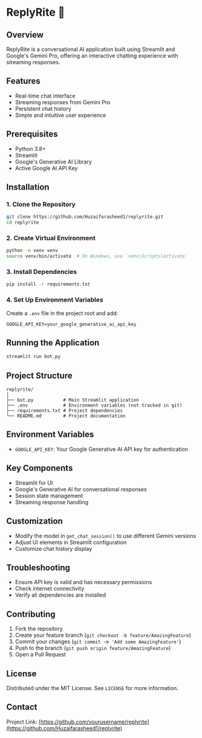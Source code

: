 # ReplyRite 💬

## Overview
ReplyRite is a conversational AI application built using Streamlit and Google's Gemini Pro, offering an interactive chatting experience with streaming responses.

## Features
- Real-time chat interface
- Streaming responses from Gemini Pro
- Persistent chat history
- Simple and intuitive user experience

## Prerequisites
- Python 3.8+
- Streamlit
- Google's Generative AI Library
- Active Google AI API Key

## Installation

### 1. Clone the Repository
```bash
git clone https://github.com/Huzaifarasheed1/replyrite.git
cd replyrite
```

### 2. Create Virtual Environment
```bash
python -m venv venv
source venv/bin/activate  # On Windows, use `venv\Scripts\activate`
```

### 3. Install Dependencies
```bash
pip install -r requirements.txt
```

### 4. Set Up Environment Variables
Create a `.env` file in the project root and add:
```
GOOGLE_API_KEY=your_google_generative_ai_api_key
```

## Running the Application
```bash
streamlit run bot.py
```

## Project Structure
```
replyrite/
│
├── bot.py           # Main Streamlit application
├── .env             # Environment variables (not tracked in git)
├── requirements.txt # Project dependencies
└── README.md        # Project documentation
```

## Environment Variables
- `GOOGLE_API_KEY`: Your Google Generative AI API key for authentication

## Key Components
- Streamlit for UI
- Google's Generative AI for conversational responses
- Session state management
- Streaming response handling

## Customization
- Modify the model in `get_chat_session()` to use different Gemini versions
- Adjust UI elements in Streamlit configuration
- Customize chat history display

## Troubleshooting
- Ensure API key is valid and has necessary permissions
- Check internet connectivity
- Verify all dependencies are installed

## Contributing
1. Fork the repository
2. Create your feature branch (`git checkout -b feature/AmazingFeature`)
3. Commit your changes (`git commit -m 'Add some AmazingFeature'`)
4. Push to the branch (`git push origin feature/AmazingFeature`)
5. Open a Pull Request

## License
Distributed under the MIT License. See `LICENSE` for more information.

## Contact


Project Link: [https://github.com/yourusername/replyrite](https://github.com/Huzaifarasheed1/replyrite)

